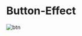 # Button-Effect

![btn](https://user-images.githubusercontent.com/121372281/212497024-33d8a981-cf26-4fe5-902b-e25f55e8b93c.gif)

